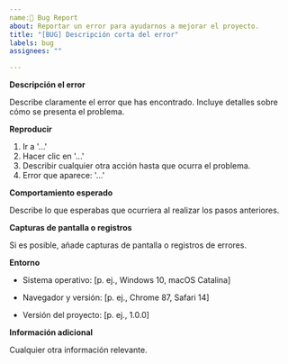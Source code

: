 ```yaml
---
name:🐛 Bug Report
about: Reportar un error para ayudarnos a mejorar el proyecto.
title: "[BUG] Descripción corta del error"
labels: bug
assignees: ""

---
```




**Descripción el error**

Describe claramente el error que has encontrado. Incluye detalles sobre cómo se presenta el problema.

**Reproducir**

1. Ir a '...'
2. Hacer clic en '...'
3. Describir cualquier otra acción hasta que ocurra el problema.
4. Error que aparece: '...'

**Comportamiento esperado**

Describe lo que esperabas que ocurriera al realizar los pasos anteriores.

**Capturas de pantalla o registros**

Si es posible, añade capturas de pantalla o registros de errores.

**Entorno**

- Sistema operativo: [p. ej., Windows 10, macOS Catalina]

- Navegador y versión: [p. ej., Chrome 87, Safari 14]

- Versión del proyecto: [p. ej., 1.0.0]

**Información adicional**

Cualquier otra información relevante.